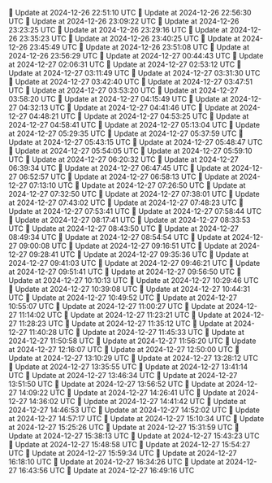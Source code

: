 🔄 Update at 2024-12-26 22:51:10 UTC
🔄 Update at 2024-12-26 22:56:30 UTC
🔄 Update at 2024-12-26 23:09:22 UTC
🔄 Update at 2024-12-26 23:23:25 UTC
🔄 Update at 2024-12-26 23:29:16 UTC
🔄 Update at 2024-12-26 23:35:23 UTC
🔄 Update at 2024-12-26 23:40:25 UTC
🔄 Update at 2024-12-26 23:45:49 UTC
🔄 Update at 2024-12-26 23:51:08 UTC
🔄 Update at 2024-12-26 23:56:29 UTC
🔄 Update at 2024-12-27 00:44:43 UTC
🔄 Update at 2024-12-27 02:06:31 UTC
🔄 Update at 2024-12-27 02:53:12 UTC
🔄 Update at 2024-12-27 03:11:49 UTC
🔄 Update at 2024-12-27 03:31:30 UTC
🔄 Update at 2024-12-27 03:42:40 UTC
🔄 Update at 2024-12-27 03:47:51 UTC
🔄 Update at 2024-12-27 03:53:20 UTC
🔄 Update at 2024-12-27 03:58:20 UTC
🔄 Update at 2024-12-27 04:15:49 UTC
🔄 Update at 2024-12-27 04:32:13 UTC
🔄 Update at 2024-12-27 04:41:46 UTC
🔄 Update at 2024-12-27 04:48:21 UTC
🔄 Update at 2024-12-27 04:53:25 UTC
🔄 Update at 2024-12-27 04:58:41 UTC
🔄 Update at 2024-12-27 05:13:04 UTC
🔄 Update at 2024-12-27 05:29:35 UTC
🔄 Update at 2024-12-27 05:37:59 UTC
🔄 Update at 2024-12-27 05:43:15 UTC
🔄 Update at 2024-12-27 05:48:47 UTC
🔄 Update at 2024-12-27 05:54:05 UTC
🔄 Update at 2024-12-27 05:59:10 UTC
🔄 Update at 2024-12-27 06:20:32 UTC
🔄 Update at 2024-12-27 06:39:34 UTC
🔄 Update at 2024-12-27 06:47:45 UTC
🔄 Update at 2024-12-27 06:52:57 UTC
🔄 Update at 2024-12-27 06:58:13 UTC
🔄 Update at 2024-12-27 07:13:10 UTC
🔄 Update at 2024-12-27 07:26:50 UTC
🔄 Update at 2024-12-27 07:32:50 UTC
🔄 Update at 2024-12-27 07:38:01 UTC
🔄 Update at 2024-12-27 07:43:02 UTC
🔄 Update at 2024-12-27 07:48:23 UTC
🔄 Update at 2024-12-27 07:53:41 UTC
🔄 Update at 2024-12-27 07:58:44 UTC
🔄 Update at 2024-12-27 08:17:41 UTC
🔄 Update at 2024-12-27 08:33:53 UTC
🔄 Update at 2024-12-27 08:43:50 UTC
🔄 Update at 2024-12-27 08:49:34 UTC
🔄 Update at 2024-12-27 08:54:54 UTC
🔄 Update at 2024-12-27 09:00:08 UTC
🔄 Update at 2024-12-27 09:16:51 UTC
🔄 Update at 2024-12-27 09:28:41 UTC
🔄 Update at 2024-12-27 09:35:36 UTC
🔄 Update at 2024-12-27 09:41:03 UTC
🔄 Update at 2024-12-27 09:46:21 UTC
🔄 Update at 2024-12-27 09:51:41 UTC
🔄 Update at 2024-12-27 09:56:50 UTC
🔄 Update at 2024-12-27 10:10:13 UTC
🔄 Update at 2024-12-27 10:29:46 UTC
🔄 Update at 2024-12-27 10:39:08 UTC
🔄 Update at 2024-12-27 10:44:31 UTC
🔄 Update at 2024-12-27 10:49:52 UTC
🔄 Update at 2024-12-27 10:55:07 UTC
🔄 Update at 2024-12-27 11:00:27 UTC
🔄 Update at 2024-12-27 11:14:02 UTC
🔄 Update at 2024-12-27 11:23:21 UTC
🔄 Update at 2024-12-27 11:28:23 UTC
🔄 Update at 2024-12-27 11:35:12 UTC
🔄 Update at 2024-12-27 11:40:28 UTC
🔄 Update at 2024-12-27 11:45:33 UTC
🔄 Update at 2024-12-27 11:50:58 UTC
🔄 Update at 2024-12-27 11:56:20 UTC
🔄 Update at 2024-12-27 12:16:07 UTC
🔄 Update at 2024-12-27 12:50:00 UTC
🔄 Update at 2024-12-27 13:10:29 UTC
🔄 Update at 2024-12-27 13:28:12 UTC
🔄 Update at 2024-12-27 13:35:55 UTC
🔄 Update at 2024-12-27 13:41:14 UTC
🔄 Update at 2024-12-27 13:46:34 UTC
🔄 Update at 2024-12-27 13:51:50 UTC
🔄 Update at 2024-12-27 13:56:52 UTC
🔄 Update at 2024-12-27 14:09:22 UTC
🔄 Update at 2024-12-27 14:26:41 UTC
🔄 Update at 2024-12-27 14:36:02 UTC
🔄 Update at 2024-12-27 14:41:42 UTC
🔄 Update at 2024-12-27 14:46:53 UTC
🔄 Update at 2024-12-27 14:52:02 UTC
🔄 Update at 2024-12-27 14:57:17 UTC
🔄 Update at 2024-12-27 15:10:34 UTC
🔄 Update at 2024-12-27 15:25:26 UTC
🔄 Update at 2024-12-27 15:31:59 UTC
🔄 Update at 2024-12-27 15:38:13 UTC
🔄 Update at 2024-12-27 15:43:23 UTC
🔄 Update at 2024-12-27 15:48:58 UTC
🔄 Update at 2024-12-27 15:54:27 UTC
🔄 Update at 2024-12-27 15:59:34 UTC
🔄 Update at 2024-12-27 16:18:10 UTC
🔄 Update at 2024-12-27 16:34:26 UTC
🔄 Update at 2024-12-27 16:43:56 UTC
🔄 Update at 2024-12-27 16:49:16 UTC
